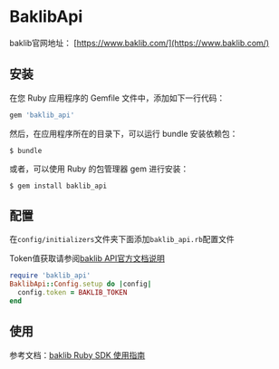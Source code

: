 # BaklibApi

baklib官网地址： [https://www.baklib.com/](https://www.baklib.com/)
## 安装

在您 Ruby 应用程序的 Gemfile 文件中，添加如下一行代码：

```ruby
gem 'baklib_api'
```
然后，在应用程序所在的目录下，可以运行 bundle 安装依赖包：

    $ bundle

或者，可以使用 Ruby 的包管理器 gem 进行安装：

    $ gem install baklib_api

## 配置
在`config/initializers`文件夹下面添加`baklib_api.rb`配置文件

Token值获取请参阅[baklib API官方文档说明](https://guide.baklib.com/api_doc/2751)
```ruby
require 'baklib_api'
BaklibApi::Config.setup do |config|
  config.token = BAKLIB_TOKEN
end
```

## 使用
参考文档：[baklib Ruby SDK 使用指南](https://guide.baklib.com/api_doc/7dcd)
